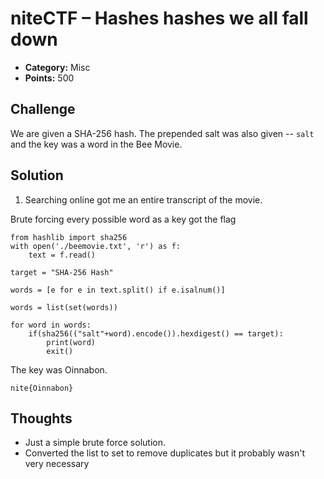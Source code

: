 # niteCTF – Hashes hashes we all fall down

- **Category:** Misc
- **Points:** 500

## Challenge

We are given a SHA-256 hash. The prepended salt was also given -- `salt` and the key was a word in the Bee Movie.

## Solution

1. Searching online got me an entire transcript of the movie.

Brute forcing every possible word as a key got the flag

```
from hashlib import sha256
with open('./beemovie.txt', 'r') as f:
    text = f.read()

target = "SHA-256 Hash"

words = [e for e in text.split() if e.isalnum()]

words = list(set(words))

for word in words:
    if(sha256(("salt"+word).encode()).hexdigest() == target):
        print(word)
        exit()
```

The key was Oinnabon.

```
nite{Oinnabon}
```

## Thoughts

- Just a simple brute force solution.
- Converted the list to set to remove duplicates but it probably wasn't very necessary
